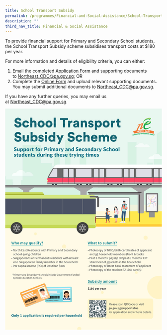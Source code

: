 ```yaml
---
title: School Transport Subsidy
permalink: /programmes/Financial-and-Social-Assistance/School-Transport-Subsidy
description: ""
third_nav_title: Financial & Social Assistance
---
```

To provide financial support for Primary and Secondary School students, the School Transport Subsidy scheme subsidises transport costs at $180 per year.

For more information and details of eligibility criteria, you can either:

1.  Email the completed [Application Form](https://pa-cdcne-staging.netlify.app/files/North%20East%20CDC%20-%20Assistance%20Schemes%20Application%20Form%20(as%20of%2014%20Feb%202022).pdf) and supporting documents to [Northeast\_CDC@pa.gov.sg](mailto:Northeast_CDC@pa.gov.sg); OR
2.  Complete the [Online Form](https://form.gov.sg/#!/5e994b5f5dad670011b1d2ed) and upload relevant supporting documents. You may submit additional documents to [Northeast\_CDC@pa.gov.sg](mailto:Northeast_CDC@pa.gov.sg).

If you have any further queries, you may email us at [Northeast\_CDC@pa.gov.sg](mailto:Northeast_CDC@pa.gov.sg).

![](/images/School%20Transport%20Subsidy%20Infographic.jpg)